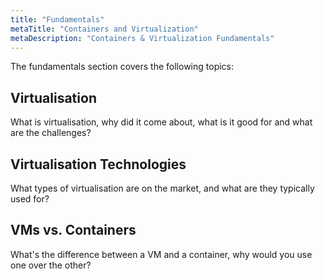 ```yaml
---
title: "Fundamentals"
metaTitle: "Containers and Virtualization"
metaDescription: "Containers & Virtualization Fundamentals"
---
```


The fundamentals section covers the following topics:

## Virtualisation
What is virtualisation, why did it come about, what is it good for and what are the challenges?

## Virtualisation Technologies
What types of virtualisation are on the market, and what are they typically used for?

## VMs vs. Containers
What's the difference between a VM and a container, why would you use one over the other?

